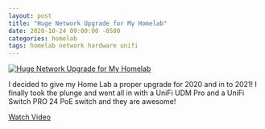 ```yaml
---
layout: post
title: "Huge Network Upgrade for My Homelab"
date: 2020-10-24 09:00:00 -0500
categories: homelab
tags: homelab network hardware unifi
---
```


[![Huge Network Upgrade for My Homelab](https://img.youtube.com/vi/sWvEiVM9Yfw/0.jpg)](https://www.youtube.com/watch?v=sWvEiVM9Yfw "Huge Network Upgrade for My Homelab")

I decided to give my Home Lab a proper upgrade for 2020 and in to 2021!  I finally took the plunge and went all in with a UniFi UDM Pro and a UniFi Switch PRO 24 PoE switch and they are awesome!

[Watch Video](https://www.youtube.com/watch?v=sWvEiVM9Yfw)
